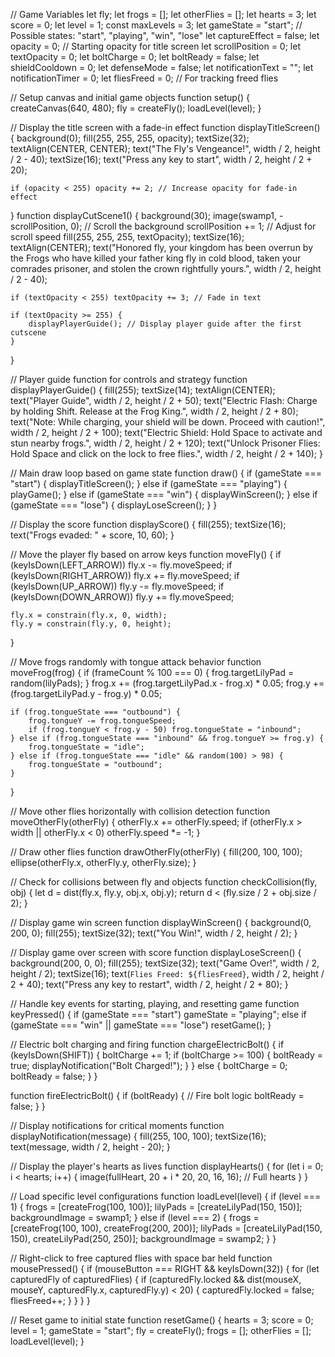 // Game Variables
let fly;
let frogs = [];
let otherFlies = [];
let hearts = 3;
let score = 0;
let level = 1;
const maxLevels = 3;
let gameState = "start"; // Possible states: "start", "playing", "win", "lose"
let captureEffect = false;
let opacity = 0; // Starting opacity for title screen
let scrollPosition = 0;
let textOpacity = 0;
let boltCharge = 0;
let boltReady = false;
let shieldCooldown = 0;
let defenseMode = false;
let notificationText = "";
let notificationTimer = 0;
let fliesFreed = 0; // For tracking freed flies

// Setup canvas and initial game objects
function setup() {
    createCanvas(640, 480);
    fly = createFly();
    loadLevel(level);
}

// Display the title screen with a fade-in effect
function displayTitleScreen() {
    background(0);
    fill(255, 255, 255, opacity);
    textSize(32);
    textAlign(CENTER, CENTER);
    text("The Fly's Vengeance!", width / 2, height / 2 - 40);
    textSize(16);
    text("Press any key to start", width / 2, height / 2 + 20);

    if (opacity < 255) opacity += 2; // Increase opacity for fade-in effect
}
function displayCutScene1() {
    background(30);
    image(swamp1, -scrollPosition, 0); // Scroll the background
    scrollPosition += 1; // Adjust for scroll speed
    fill(255, 255, 255, textOpacity);
    textSize(16);
    textAlign(CENTER);
    text("Honored fly, your kingdom has been overrun by the Frogs who have killed your father king fly in cold blood, taken your comrades prisoner, and stolen the crown rightfully yours.", width / 2, height / 2 - 40);

    if (textOpacity < 255) textOpacity += 3; // Fade in text

    if (textOpacity >= 255) {
        displayPlayerGuide(); // Display player guide after the first cutscene
    }
}

// Player guide function for controls and strategy
function displayPlayerGuide() {
    fill(255);
    textSize(14);
    textAlign(CENTER);
    text("Player Guide", width / 2, height / 2 + 50);
    text("Electric Flash: Charge by holding Shift. Release at the Frog King.", width / 2, height / 2 + 80);
    text("Note: While charging, your shield will be down. Proceed with caution!", width / 2, height / 2 + 100);
    text("Electric Shield: Hold Space to activate and stun nearby frogs.", width / 2, height / 2 + 120);
    text("Unlock Prisoner Flies: Hold Space and click on the lock to free flies.", width / 2, height / 2 + 140);
}

// Main draw loop based on game state
function draw() {
    if (gameState === "start") {
        displayTitleScreen();
    } else if (gameState === "playing") {
        playGame();
    } else if (gameState === "win") {
        displayWinScreen();
    } else if (gameState === "lose") {
        displayLoseScreen();
    }
}

// Display the score
function displayScore() {
    fill(255);
    textSize(16);
    text("Frogs evaded: " + score, 10, 60);
}

// Move the player fly based on arrow keys
function moveFly() {
    if (keyIsDown(LEFT_ARROW)) fly.x -= fly.moveSpeed;
    if (keyIsDown(RIGHT_ARROW)) fly.x += fly.moveSpeed;
    if (keyIsDown(UP_ARROW)) fly.y -= fly.moveSpeed;
    if (keyIsDown(DOWN_ARROW)) fly.y += fly.moveSpeed;

    fly.x = constrain(fly.x, 0, width);
    fly.y = constrain(fly.y, 0, height);
}

// Move frogs randomly with tongue attack behavior
function moveFrog(frog) {
    if (frameCount % 100 === 0) {
        frog.targetLilyPad = random(lilyPads);
    }
    frog.x += (frog.targetLilyPad.x - frog.x) * 0.05;
    frog.y += (frog.targetLilyPad.y - frog.y) * 0.05;

    if (frog.tongueState === "outbound") {
        frog.tongueY -= frog.tongueSpeed;
        if (frog.tongueY < frog.y - 50) frog.tongueState = "inbound";
    } else if (frog.tongueState === "inbound" && frog.tongueY >= frog.y) {
        frog.tongueState = "idle";
    } else if (frog.tongueState === "idle" && random(100) > 98) {
        frog.tongueState = "outbound";
    }
}

// Move other flies horizontally with collision detection
function moveOtherFly(otherFly) {
    otherFly.x += otherFly.speed;
    if (otherFly.x > width || otherFly.x < 0) otherFly.speed *= -1;
}

// Draw other flies
function drawOtherFly(otherFly) {
    fill(200, 100, 100);
    ellipse(otherFly.x, otherFly.y, otherFly.size);
}

// Check for collisions between fly and objects
function checkCollision(fly, obj) {
    let d = dist(fly.x, fly.y, obj.x, obj.y);
    return d < (fly.size / 2 + obj.size / 2);
}

// Display game win screen
function displayWinScreen() {
    background(0, 200, 0);
    fill(255);
    textSize(32);
    text("You Win!", width / 2, height / 2);
}

// Display game over screen with score
function displayLoseScreen() {
    background(200, 0, 0);
    fill(255);
    textSize(32);
    text("Game Over!", width / 2, height / 2);
    textSize(16);
    text(`Flies Freed: ${fliesFreed}`, width / 2, height / 2 + 40);
    text("Press any key to restart", width / 2, height / 2 + 80);
}

// Handle key events for starting, playing, and resetting game
function keyPressed() {
    if (gameState === "start") gameState = "playing";
    else if (gameState === "win" || gameState === "lose") resetGame();
}

// Electric bolt charging and firing
function chargeElectricBolt() {
    if (keyIsDown(SHIFT)) {
        boltCharge += 1;
        if (boltCharge >= 100) {
            boltReady = true;
            displayNotification("Bolt Charged!");
        }
    } else {
        boltCharge = 0;
        boltReady = false;
    }
}

function fireElectricBolt() {
    if (boltReady) {
        // Fire bolt logic
        boltReady = false;
    }
}

// Display notifications for critical moments
function displayNotification(message) {
    fill(255, 100, 100);
    textSize(16);
    text(message, width / 2, height - 20);
}

// Display the player's hearts as lives
function displayHearts() {
    for (let i = 0; i < hearts; i++) {
        image(fullHeart, 20 + i * 20, 20, 16, 16); // Full hearts
    }
}

// Load specific level configurations
function loadLevel(level) {
    if (level === 1) {
        frogs = [createFrog(100, 100)];
        lilyPads = [createLilyPad(150, 150)];
        backgroundImage = swamp1;
    } else if (level === 2) {
        frogs = [createFrog(100, 100), createFrog(200, 200)];
        lilyPads = [createLilyPad(150, 150), createLilyPad(250, 250)];
        backgroundImage = swamp2;
    }
}

// Right-click to free captured flies with space bar held
function mousePressed() {
    if (mouseButton === RIGHT && keyIsDown(32)) {
        for (let capturedFly of capturedFlies) {
            if (capturedFly.locked && dist(mouseX, mouseY, capturedFly.x, capturedFly.y) < 20) {
                capturedFly.locked = false;
                fliesFreed++;
            }
        }
    }
}

// Reset game to initial state
function resetGame() {
    hearts = 3;
    score = 0;
    level = 1;
    gameState = "start";
    fly = createFly();
    frogs = [];
    otherFlies = [];
    loadLevel(level);
}
